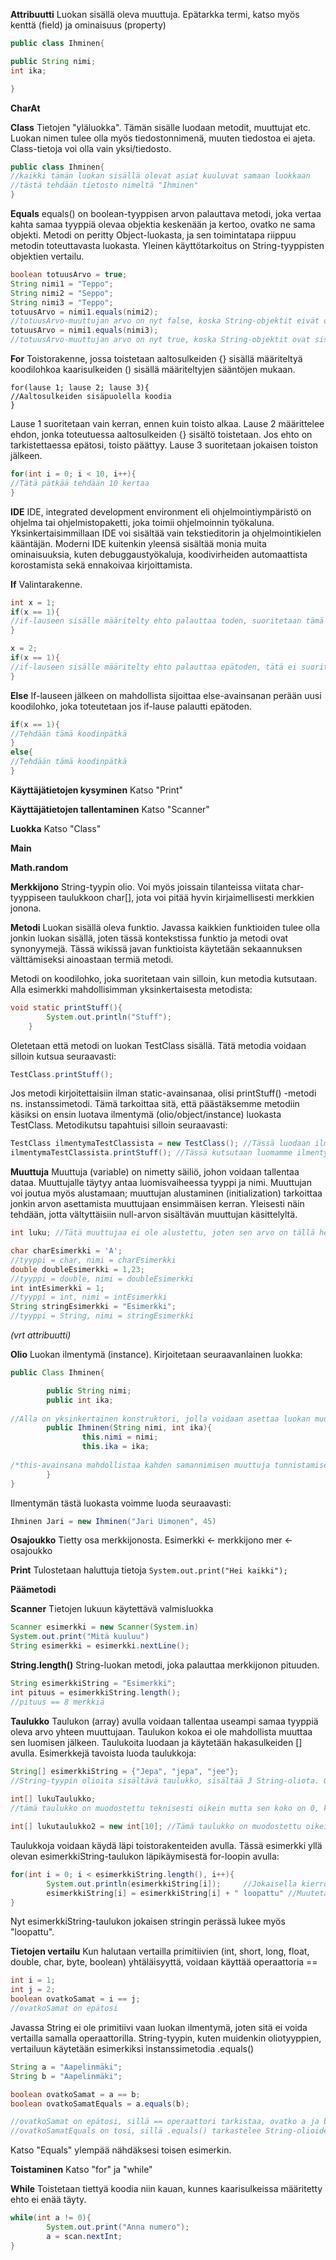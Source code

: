 **Attribuutti**
Luokan sisällä oleva muuttuja. Epätarkka termi, katso myös kenttä (field) ja ominaisuus (property)
```java
public class Ihminen{

public String nimi;
int ika;

}
```

**CharAt**

**Class**
Tietojen "yläluokka". Tämän sisälle luodaan metodit, muuttujat etc. Luokan nimen tulee olla myös tiedostonnimenä, muuten tiedostoa ei ajeta. Class-tietoja voi olla vain yksi/tiedosto. 
```java
public class Ihminen{
//kaikki tämän luokan sisällä olevat asiat kuuluvat samaan luokkaan
//tästä tehdään tietosto nimeltä "Ihminen"
}
````

**Equals**
equals() on boolean-tyyppisen arvon palauttava metodi, joka vertaa kahta samaa tyyppiä olevaa objektia keskenään ja kertoo, ovatko ne sama objekti. Metodi on peritty Object-luokasta, ja sen toimintatapa riippuu metodin toteuttavasta luokasta. Yleinen käyttötarkoitus on String-tyyppisten objektien vertailu.
```java
boolean totuusArvo = true;
String nimi1 = "Teppo";
String nimi2 = "Seppo";
String nimi3 = "Teppo";
totuusArvo = nimi1.equals(nimi2);
//totuusArvo-muuttujan arvo on nyt false, koska String-objektit eivät ole sisällöltään samanlaiset
totuusArvo = nimi1.equals(nimi3);
//totuusArvo-muuttujan arvo on nyt true, koska String-objektit ovat sisällöltään samanlaiset
```

**For**
Toistorakenne, jossa toistetaan aaltosulkeiden {} sisällä määriteltyä koodilohkoa kaarisulkeiden () sisällä määriteltyjen sääntöjen mukaan.
```
for(lause 1; lause 2; lause 3){
//Aaltosulkeiden sisäpuolella koodia
}
```
Lause 1 suoritetaan vain kerran, ennen kuin toisto alkaa.
Lause 2 määrittelee ehdon, jonka toteutuessa aaltosulkeiden {} sisältö toistetaan. Jos ehto on tarkistettaessa epätosi, toisto päättyy.
Lause 3 suoritetaan jokaisen toiston jälkeen.
```java
for(int i = 0; i < 10, i++){
//Tätä pätkää tehdään 10 kertaa
}
```

**IDE**
IDE, integrated development environment eli ohjelmointiympäristö on ohjelma tai ohjelmistopaketti, joka toimii ohjelmoinnin työkaluna. Yksinkertaisimmillaan IDE voi sisältää vain tekstieditorin ja ohjelmointikielen kääntäjän. Moderni IDE kuitenkin yleensä sisältää monia muita ominaisuuksia, kuten debuggaustyökaluja, koodivirheiden automaattista korostamista sekä ennakoivaa kirjoittamista.

**If**
Valintarakenne. 
```java
int x = 1;
if(x == 1){
//if-lauseen sisälle määritelty ehto palauttaa toden, suoritetaan tämä koodinpätkä
}

x = 2;
if(x == 1){
//if-lauseen sisälle määritelty ehto palauttaa epätoden, tätä ei suoriteta
}
```

**Else**
If-lauseen jälkeen on mahdollista sijoittaa else-avainsanan perään uusi koodilohko, joka toteutetaan jos if-lause palautti epätoden.
```java
if(x == 1){
//Tehdään tämä koodinpätkä
}
else{
//Tehdään tämä koodinpätkä
}
```

**Käyttäjätietojen kysyminen**
Katso "Print"

**Käyttäjätietojen tallentaminen**
Katso "Scanner"

**Luokka**
Katso "Class"

**Main**

**Math.random**

**Merkkijono**
String-tyypin olio. Voi myös joissain tilanteissa viitata char-tyyppiseen taulukkoon char[], jota voi pitää hyvin kirjaimellisesti merkkien jonona.

**Metodi**
Luokan sisällä oleva funktio. Javassa kaikkien funktioiden tulee olla jonkin luokan sisällä, joten tässä kontekstissa funktio ja metodi ovat synonyymejä. Tässä wikissä javan funktioista käytetään sekaannuksen välttämiseksi ainoastaan termiä metodi.

Metodi on koodilohko, joka suoritetaan vain silloin, kun metodia kutsutaan. Alla esimerkki mahdollisimman yksinkertaisesta metodista:
```java
void static printStuff(){
        System.out.println("Stuff");
    }
```
Oletetaan että metodi on luokan TestClass sisällä. Tätä metodia voidaan silloin kutsua seuraavasti:
```java
TestClass.printStuff();
```
Jos metodi kirjoitettaisiin ilman static-avainsanaa, olisi printStuff() -metodi ns. instanssimetodi. Tämä tarkoittaa sitä, että päästäksemme metodiin käsiksi on ensin luotava ilmentymä (olio/object/instance) luokasta TestClass. Metodikutsu tapahtuisi silloin seuraavasti:
```java
TestClass ilmentymaTestClassista = new TestClass(); //Tässä luodaan ilmentymä TestClassista, nimellä "ilmentymaTestClassista"
ilmentymaTestClassista.printStuff(); //Tässä kutsutaan luomamme ilmentymän kautta TestClass-luokkaan kirjoitettua metodia printStuff()
```

**Muuttuja**
Muuttuja (variable) on nimetty säiliö, johon voidaan tallentaa dataa. Muuttujalle täytyy antaa luomisvaiheessa tyyppi ja nimi. Muuttujan voi joutua myös alustamaan; muuttujan alustaminen (initialization) tarkoittaa jonkin arvon asettamista muuttujaan ensimmäisen kerran. Yleisesti näin tehdään, jotta vältyttäisiin null-arvon sisältävän muuttujan käsittelyltä.
```java
int luku; //Tätä muuttujaa ei ole alustettu, joten sen arvo on tällä hetkellä null. Null-arvon käsittelemisen yrittäminen voi aiheuttaa virheitä.

char charEsimerkki = 'A';
//tyyppi = char, nimi = charEsimerkki
double doubleEsimerkki = 1,23;
//tyyppi = double, nimi = doubleEsimerkki
int intEsimerkki = 1;
//tyyppi = int, nimi = intEsimerkki
String stringEsimerkki = "Esimerkki";
//tyyppi = String, nimi = stringEsimerkki
```
*(vrt attribuutti)*

**Olio**
Luokan ilmentymä (instance). Kirjoitetaan seuraavanlainen luokka:
```java
public Class Ihminen{

        public String nimi;
        public int ika;
        
//Alla on yksinkertainen konstruktori, jolla voidaan asettaa luokan muuttujiin arvoja kun luokasta luodaan ilmentymä.
        public Ihminen(String nimi, int ika){
                this.nimi = nimi;  
                this.ika = ika;    
                
/*this-avainsana mahdollistaa kahden samannimisen muuttuja tunnistamisen erillisinä. This-avainsanalla merkitty "nimi" -muuttuja viittaa nyt muuttujaan, joka on määritelty jo aiemmin tässä luokassa. Näin se tunnistetaan erillisenä "nimi" -nimisestä parametrista, joka konstruktorille on annettu.*/
        }     
}
```
Ilmentymän tästä luokasta voimme luoda seuraavasti:
```java
Ihminen Jari = new Ihminen("Jari Uimonen", 45)
```

**Osajoukko**
Tietty osa merkkijonosta. 
Esimerkki <- merkkijono
mer <- osajoukko

**Print**
Tulostetaan haluttuja tietoja
`System.out.print("Hei kaikki");`

**Päämetodi**

**Scanner**
Tietojen lukuun käytettävä valmisluokka
```java
Scanner esimerkki = new Scanner(System.in)
System.out.print("Mitä kuuluu")
String esimerkki = esimerkki.nextLine();
```

**String.length()**
String-luokan metodi, joka palauttaa merkkijonon pituuden.
```java
String esimerkkiString = "Esimerkki";
int pituus = esimerkkiString.length();
//pituus == 8 merkkiä
```

**Taulukko**
Taulukon (array) avulla voidaan tallentaa useampi samaa tyyppiä oleva arvo yhteen muuttujaan. Taulukon kokoa ei ole mahdollista muuttaa sen luomisen jälkeen. Taulukoita luodaan ja käytetään hakasulkeiden [] avulla.
Esimerkkejä tavoista luoda taulukkoja:
```java
String[] esimerkkiString = {"Jepa", "jepa", "jee"};
//String-tyypin olioita sisältävä taulukko, sisältää 3 String-oliota. Olemassaolevat indeksit ovat siis esimerkkiString[0], esimerkkiString[1] ja esimerkkiString[2]
                                                    
int[] lukuTaulukko;
//tämä taulukko on muodostettu teknisesti oikein mutta sen koko on 0, koska sille ei ole annettu mitään kokoa luontivaiheessa. Taulukkoon ei siis voida koskaan tallentaa mitään. Älä tee näin.

int[] lukutaulukko2 = new int[10]; //Tämä taulukko on muodostettu oikein. Sen koko on 10. Koska taulukon alkioihin ei ole sijoitettu mitään arvoja, java antaa int-tyypin alkioille oletusarvoksi 0. Tämä poikkeaa paikallisen muuttujan luomisesta siten, että oletusarvo ei tällä kertaa olekaan null, ks. "Muuttuja"-termin esimerkin ensimmäinen rivi.
```
Taulukkoja voidaan käydä läpi toistorakenteiden avulla. Tässä esimerkki yllä olevan esimerkkiString-taulukon läpikäymisestä for-loopin avulla:
```java
for(int i = 0; i < esimerkkiString.length(), i++){
        System.out.println(esimerkkiString[i]);     //Jokaisella kierroksella printataan taulukon indeksin i arvo.
        esimerkkiString[i] = esimerkkiString[i] + " loopattu" //Muutetaan jokaista alkiota lisäämällä tekstiä perään.
}
```
Nyt esimerkkiString-taulukon jokaisen stringin perässä lukee myös "loopattu".

**Tietojen vertailu**
Kun halutaan vertailla primitiivien (int, short, long, float, double, char, byte, boolean) yhtäläisyyttä, voidaan käyttää operaattoria ==
```java
int i = 1;
int j = 2;
boolean ovatkoSamat = i == j;
//ovatkoSamat on epätosi
```
Javassa String ei ole primitiivi vaan luokan ilmentymä, joten sitä ei voida vertailla samalla operaattorilla. String-tyypin, kuten muidenkin oliotyyppien, vertailuun käytetään esimerkiksi instanssimetodia .equals()
```java
String a = "Aapelinmäki";
String b = "Aapelinmäki";

boolean ovatkoSamat = a == b;
boolean ovatkoSamatEquals = a.equals(b);

//ovatkoSamat on epätosi, sillä == operaattori tarkistaa, ovatko a ja b samassa muistiosoitteessa ja siten täsmälleen sama objekti. Näin ei ole.
//ovatkoSamatEquals on tosi, sillä .equals() tarkastelee String-olioiden sisältöä ja toteaa niiden olevan samanarvoisia.
```
Katso "Equals" ylempää nähdäksesi toisen esimerkin.

**Toistaminen**
Katso "for" ja "while"

**While**
Toistetaan tiettyä koodia niin kauan, kunnes kaarisulkeissa määritetty ehto ei enää täyty.
```java
while(int a != 0){
        System.out.print("Anna numero");
        a = scan.nextInt;
}
```
